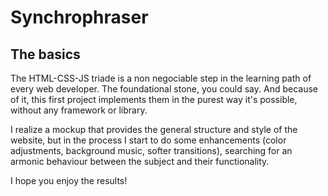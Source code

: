 # Synchrophraser

## The basics

The HTML-CSS-JS triade is a non negociable step in the learning path of every web developer. The foundational stone, you could say. And because of it, this first project implements them in the purest way it's possible, without any framework or library.

 
I realize a mockup that provides the general structure and style of the website, but in the process I start to do some enhancements (color adjustments, background music, softer transitions), searching for an armonic behaviour between the subject and their functionality.

I hope you enjoy the results!
